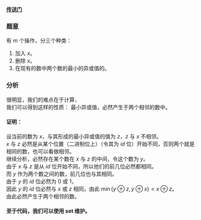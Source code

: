 [**传送门**](https://www.luogu.com.cn/problem/AT_abc308_g)

### 题意

有 $m$ 个操作，分三个种类：     
1. 加入 $x$。
2. 删除 $x$。
3. 在现有的数中两个数的最小的异或值的。
   
### 分析

很明显，我们的难点在于计算，    
我们可以得到这样的性质：
最小异或值，必然产生于两个相邻的数中。        

#### 证明：    

设当前的数为 $x$，与其形成的最小异或值的值为 $z$，$z$ 与 $x$ 不相邻。    
$x$ 与 $z$ 必然是从某个位置（二进制位上）（令其为 $id$ 位）开始不同，否则两个就是相同的数，也可以看做相邻。   
继续分析，必然存在某个数在 $x$ 与 $z$ 的中间，令这个数为 $y$。     
由于 $x$ 与 $z$ 是从 $id$ 位开始不同，所以他们的前几位必然都相同。   
而 $y$ 作为两个数之间的数，前几位也与其相同。      
由于 $y$ 的 $id$ 位必然为 $0$ 或 $1$，     
因此 $y$ 的 $id$ 位必然与 $x$ 或 $z$ 相同，由此 $\min \left \{ y\oplus z,y\oplus x \right \} < x \oplus z$。        
由此必然产生于两个相邻的数。

#### 至于代码，我们可以使用 set 维护。